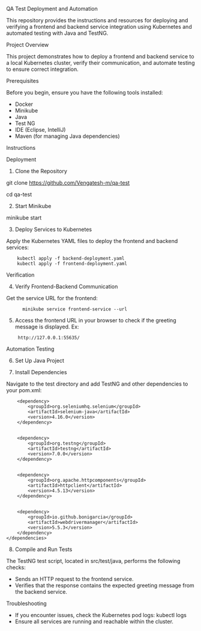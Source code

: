 QA Test Deployment and Automation


This repository provides the instructions and resources for deploying and verifying a frontend and backend service integration using Kubernetes and automated testing with Java and TestNG.



Project Overview


This project demonstrates how to deploy a frontend and backend service to a local Kubernetes cluster, verify their communication, and automate testing to ensure correct integration.


Prerequisites


Before you begin, ensure you have the following tools installed:
* Docker
* Minikube
* Java
* Test NG
* IDE (Eclipse, IntelliJ)
* Maven (for managing Java dependencies)


Instructions


Deployment


1. Clone the Repository


git clone https://github.com/Vengatesh-m/qa-test 

cd qa-test




2. Start Minikube


minikube start




3. Deploy Services to Kubernetes


Apply the Kubernetes YAML files to deploy the frontend and backend services:

        kubectl apply -f backend-deployment.yaml
        kubectl apply -f frontend-deployment.yaml
  

Verification


4.  Verify Frontend-Backend Communication


Get the service URL for the frontend:


          minikube service frontend-service --url




5. Access the frontend URL in your browser to check if the greeting message is displayed. Ex:

        http://127.0.0.1:55635/




Automation Testing


6. Set Up Java Project


7. Install Dependencies


Navigate to the test directory and add TestNG and other dependencies to your pom.xml:

<dependencies>

		<dependency>
			<groupId>org.seleniumhq.selenium</groupId>
			<artifactId>selenium-java</artifactId>
			<version>4.16.0</version> 
		</dependency>


		<dependency>
			<groupId>org.testng</groupId>
			<artifactId>testng</artifactId>
			<version>7.0.0</version>
		</dependency>


		<dependency>
			<groupId>org.apache.httpcomponents</groupId>
			<artifactId>httpclient</artifactId>
			<version>4.5.13</version> 
		</dependency>


		<dependency>
			<groupId>io.github.bonigarcia</groupId>
			<artifactId>webdrivermanager</artifactId>
			<version>5.5.3</version>
		</dependency>
	</dependencies>


8. Compile and Run Tests


The TestNG test script, located in src/test/java, performs the following checks:
* Sends an HTTP request to the frontend service.
* Verifies that the response contains the expected greeting message from the backend service.
  


Troubleshooting
* If you encounter issues, check the Kubernetes pod logs:
        kubectl logs <pod-name>
* Ensure all services are running and reachable within the cluster.
